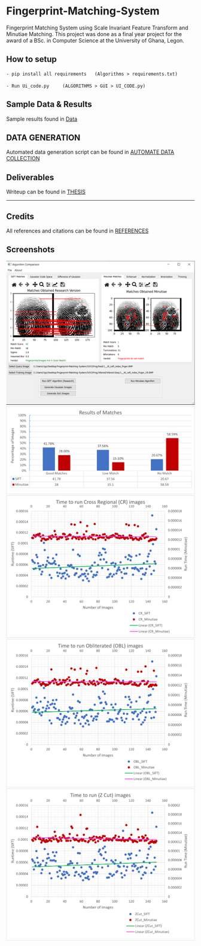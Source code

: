 # Fingerprint-Matching-System
 Fingerprint Matching System using Scale Invariant Feature Transform and Minutiae Matching. This project was done as a final year project for the award of a BSc. in Computer Science at the University of Ghana, Legon.

## How to setup
```
- pip install all requirements   (Algorithms > requirements.txt)

- Run Ui_code.py     (ALGORITHMS > GUI > UI_CODE.py)
```

## Sample Data & Results
Sample results found in [Data](https://github.com/Mini-Sylar/Fingerprint-Matching-System/tree/main/Algorithms/Data)

## DATA GENERATION
Automated data generation script can be found in [AUTOMATE DATA COLLECTION](https://github.com/Mini-Sylar/Fingerprint-Matching-System/blob/main/Algorithms/GUI/CollectData.py)


## Deliverables
Writeup can be found in
[THESIS](https://github.com/Mini-Sylar/Fingerprint-Matching-System/tree/main/Deliverables)

<hr/>

## Credits
All references and citations can be found in [REFERENCES](https://github.com/Mini-Sylar/Fingerprint-Matching-System/blob/main/Deliverables/A%20Comparative%20Analysis%20of%20Fingerprint%20Matching%20Algorithms%20v.2.0.docx) 

## Screenshots
![image](./screenshots/screen1.png)
![image](./screenshots/Picture2.png)
![image](./screenshots/Picture3.png)
![image](./screenshots/Picture4.png)
![image](./screenshots/Picture5.png)
